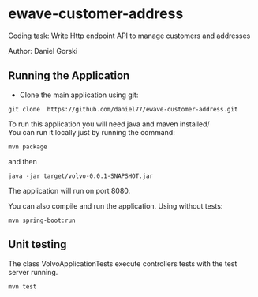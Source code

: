 # ewave-customer-address
Coding task: Write Http endpoint API to manage customers and addresses 


Author: Daniel Gorski

## Running the Application

* Clone the main application using git:
```
git clone  https://github.com/daniel77/ewave-customer-address.git
```

To run this application you will need java and maven installed/  
You can run it locally just by running the command:
```
mvn package
```
and then
```
java -jar target/volvo-0.0.1-SNAPSHOT.jar
```
The application will run on port 8080.

You can also compile and run the application.
Using without tests:
```
mvn spring-boot:run
```

## Unit testing
The class VolvoApplicationTests execute controllers tests with the test server running.
```
mvn test
```
